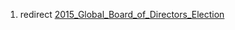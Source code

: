 1.  redirect
    [2015_Global_Board_of_Directors_Election](2015_Global_Board_of_Directors_Election "wikilink")